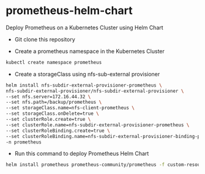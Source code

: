 # prometheus-helm-chart
Deploy Prometheus on a Kubernetes Cluster using Helm Chart

- Git clone this repository

- Create a prometheus namespace in the Kubernetes Cluster
```bash
kubectl create namespace prometheus
```

- Create a storageClass using nfs-sub-external provisioner
```bash
helm install nfs-subdir-external-provisioner-prometheus \
nfs-subdir-external-provisioner/nfs-subdir-external-provisioner \
--set nfs.server=172.16.44.32 \
--set nfs.path=/backup/prometheus \
--set storageClass.name=nfs-client-prometheus \
--set storageClass.onDelete=true \
--set clusterRole.create=true \
--set clusterRole.name=nfs-subdir-external-provisioner-prometheus \
--set clusterRoleBinding.create=true \
--set clusterRoleBinding.name=nfs-subdir-external-provisioner-binding-prometheus \
-n prometheus
```

- Run this command to deploy Prometheus Helm Chart
```bash
helm install prometheus prometheus-community/prometheus -f custom-resources-prometheus.yaml --namespace prometheus
```

